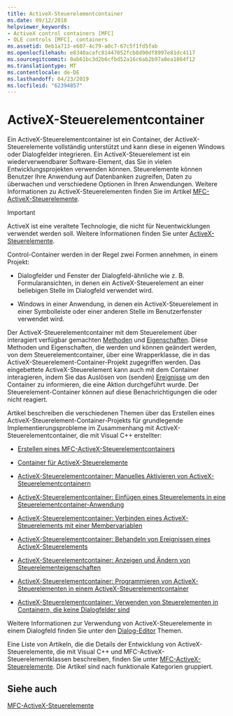 ```yaml
---
title: ActiveX-Steuerelementcontainer
ms.date: 09/12/2018
helpviewer_keywords:
- ActiveX control containers [MFC]
- OLE controls [MFC], containers
ms.assetid: 0eb1a713-e607-4c79-a0c7-67c5f1fd5fab
ms.openlocfilehash: e8340acafc81447052fcb8d90df8997e81dc4117
ms.sourcegitcommit: 0ab61bc3d2b6cfbd52a16c6ab2b97a8ea1864f12
ms.translationtype: MT
ms.contentlocale: de-DE
ms.lasthandoff: 04/23/2019
ms.locfileid: "62394857"
---
```

# <a name="activex-control-containers"></a>ActiveX-Steuerelementcontainer

Ein ActiveX-Steuerelementcontainer ist ein Container, der ActiveX-Steuerelemente vollständig unterstützt und kann diese in eigenen Windows oder Dialogfelder integrieren. Ein ActiveX-Steuerelement ist ein wiederverwendbarer Software-Element, das Sie in vielen Entwicklungsprojekten verwenden können. Steuerelemente können Benutzer Ihre Anwendung auf Datenbanken zugreifen, Daten zu überwachen und verschiedene Optionen in Ihren Anwendungen. Weitere Informationen zu ActiveX-Steuerelementen finden Sie im Artikel [MFC-ActiveX-Steuerelemente](../mfc/mfc-activex-controls.md).

>[!IMPORTANT]
> ActiveX ist eine veraltete Technologie, die nicht für Neuentwicklungen verwendet werden soll. Weitere Informationen finden Sie unter [ActiveX-Steuerelemente](activex-controls.md).

Control-Container werden in der Regel zwei Formen annehmen, in einem Projekt:

- Dialogfelder und Fenster der Dialogfeld-ähnliche wie z. B. Formularansichten, in denen ein ActiveX-Steuerelement an einer beliebigen Stelle im Dialogfeld verwendet wird.

- Windows in einer Anwendung, in denen ein ActiveX-Steuerelement in einer Symbolleiste oder einer anderen Stelle im Benutzerfenster verwendet wird.

Der ActiveX-Steuerelementcontainer mit dem Steuerelement über interagiert verfügbar gemachten [Methoden](../mfc/mfc-activex-controls-methods.md) und [Eigenschaften](../mfc/mfc-activex-controls-properties.md). Diese Methoden und Eigenschaften, die werden und können geändert werden, von dem Steuerelementcontainer, über eine Wrapperklasse, die in das ActiveX-Steuerelement-Container-Projekt zugegriffen werden. Das eingebettete ActiveX-Steuerelement kann auch mit dem Container interagieren, indem Sie das Auslösen von (senden) [Ereignisse](../mfc/mfc-activex-controls-events.md) um den Container zu informieren, die eine Aktion durchgeführt wurde. Der Steuerelement-Container können auf diese Benachrichtigungen die oder nicht reagiert.

Artikel beschreiben die verschiedenen Themen über das Erstellen eines ActiveX-Steuerelement-Container-Projekts für grundlegende Implementierungsprobleme im Zusammenhang mit ActiveX-Steuerelementcontainer, die mit Visual C++ erstellter:

- [Erstellen eines MFC-ActiveX-Steuerelementcontainers](../mfc/reference/creating-an-mfc-activex-control-container.md)

- [Container für ActiveX-Steuerelemente](../mfc/containers-for-activex-controls.md)

- [ActiveX-Steuerelementcontainer: Manuelles Aktivieren von ActiveX-Steuerelementcontainern](../mfc/activex-control-containers-manually-enabling-activex-control-containment.md)

- [ActiveX-Steuerelementcontainer: Einfügen eines Steuerelements in eine Steuerelementcontainer-Anwendung](../mfc/inserting-a-control-into-a-control-container-application.md)

- [ActiveX-Steuerelementcontainer: Verbinden eines ActiveX-Steuerelements mit einer Membervariablen](../mfc/activex-control-containers-connecting-an-activex-control-to-a-member-variable.md)

- [ActiveX-Steuerelementcontainer: Behandeln von Ereignissen eines ActiveX-Steuerelements](../mfc/activex-control-containers-handling-events-from-an-activex-control.md)

- [ActiveX-Steuerelementcontainer: Anzeigen und Ändern von Steuerelementeigenschaften](../mfc/activex-control-containers-viewing-and-modifying-control-properties.md)

- [ActiveX-Steuerelementcontainer: Programmieren von ActiveX-Steuerelementen in einem ActiveX-Steuerelementcontainer](../mfc/programming-activex-controls-in-a-activex-control-container.md)

- [ActiveX-Steuerelementcontainer: Verwenden von Steuerelementen in Containern, die keine Dialogfelder sind](../mfc/activex-control-containers-using-controls-in-a-non-dialog-container.md)

Weitere Informationen zur Verwendung von ActiveX-Steuerelemente in einem Dialogfeld finden Sie unter den [Dialog-Editor](../windows/dialog-editor.md) Themen.

Eine Liste von Artikeln, die die Details der Entwicklung von ActiveX-Steuerelemente, die mit Visual C++ und MFC-ActiveX-Steuerelementklassen beschreiben, finden Sie unter [MFC-ActiveX-Steuerelemente](../mfc/mfc-activex-controls.md). Die Artikel sind nach funktionale Kategorien gruppiert.

## <a name="see-also"></a>Siehe auch

[MFC-ActiveX-Steuerelemente](../mfc/mfc-activex-controls.md)
